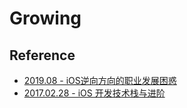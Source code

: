 # Growing

## Reference

- [2019.08 - iOS逆向方向的职业发展困惑](https://iosre.com/t/ios/15369/8)
- [2017.02.28 - iOS 开发技术栈与进阶](https://blog.cnbang.net/tech/3354/)
